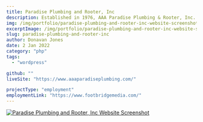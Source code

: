 ```yaml
---
title: Paradise Plumbing and Rooter, Inc
description: Established in 1976, AAA Paradise Plumbing & Rooter, Inc. serves Ventura, Santa Barbara, and Los Angeles Counties, offering quality plumbing services. Our family-owned and operated business is dedicated to providing honest work for a fair wage, from unclogging toilets to repairing slab leaks.
img: /img/portfolio/paradise-plumbing-and-rooter-inc-website-screenshot.png
excerptImage: /img/portfolio/paradise-plumbing-and-rooter-inc-website-screenshot.png
slug: paradise-plumbing-and-rooter-inc
author: Donavan Jones
date: 2 Jan 2022
category: "php"
tags:
  - "wordpress"

github: ""
liveSite: "https://www.aaaparadiseplumbing.com/"

projectType: "employment"
employmentLink: "https://www.footbridgemedia.com/"
---
```


<a href="https://www.aaaparadiseplumbing.com/" target="_blank" rel="noopener noreferrer">
  <img src="/img/portfolio/paradise-plumbing-and-rooter-inc-website-screenshot-full.png" alt="Paradise Plumbing and Rooter, Inc Website Screenshot" />
</a>
